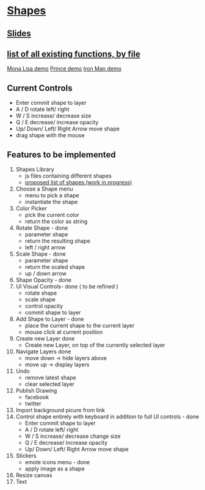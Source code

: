 # [Shapes](https://teamgodfather.github.io/Paint-With-Shapes/)

## [Slides](https://cdn.rawgit.com/TeamGodfather/Paint-With-Shapes/e0d1dbe/presentation/index.html#/)

## [list of all existing functions, by file](https://github.com/TeamGodfather/Paint-With-Shapes/blob/master/docs/list-of-functions.md)

[Mona Lisa demo](https://youtu.be/k3h-ivpfPS0?t=9s)
[Prince demo](https://www.youtube.com/watch?v=JPPB51vI1XE)
[Iron Man demo](https://www.youtube.com/watch?v=AkHjRe1ZRKQ)


## Current Controls
  - Enter commit shape to layer
  - A / D rotate left/ right
  - W / S increase/ decrease size
  - Q / E decrease/ increase opacity
  - Up/ Down/ Left/ Right Arrow move shape
  - drag shape with the mouse

## Features to be implemented

1. Shapes Library
    - js files containing different shapes
    - [proposed list of shapes (work in progress)](https://github.com/TeamGodfather/Paint-With-Shapes/blob/master/Shapes.md)
2. Choose a Shape menu
    - menu to pick a shape
    - instantiate the shape
3. Color Picker
    - pick the current color
    - return the color as string
4. Rotate Shape - done
    - parameter shape 
    - return the resulting shape
    - left / right arrow
5. Scale Shape - done
    - parameter shape
    - return the scaled shape
    - up / down arrow
5. Shape Opacity - done
6. UI Visual Controls- done ( to be refined )
    - rotate shape
    - scale shape 
    - control opacity
    - commit shape to layer
6. Add Shape to Layer - done
    - place the current shape to the current layer
    - mouse click at current position
6. Create new Layer done
    - Create new Layer, on top of the currently selected layer
7. Navigate Layers done
    - move down -> hide layers above
    - move up -> display layers
8. Undo 
   - remove latest shape
   - clear selected layer
8. Publish Drawing
   - facebook
   - twitter
9. Import background picure from link
10. Control shape entirely with keyboard in addition to full UI controls - done
    - Enter commit shape to layer
    - A / D rotate left/ right
    - W / S increase/ decrease change size
    - Q / E decrease/ increase opacity
    - Up/ Down/ Left/ Right Arrow move shape
11. Stickers
    - emote icons menu - done
    - apply image as a shape
12. Resize canvas
13. Text
